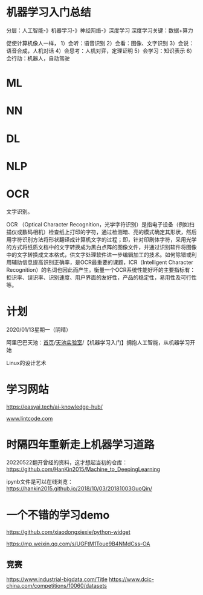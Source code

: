# 机器学习入门总结

分层：人工智能-》机器学习-》神经网络-》深度学习
深度学习关键：数据+算力

促使计算机像人一样，
1）会听：语音识别
2）会看：图像、文字识别
3）会说：语音合成，人机对话
4）会思考：人机对弈，定理证明
5）会学习：知识表示
6）会行动：机器人，自动驾驶

# ML

# NN

# DL

# NLP

# OCR

文字识别。



OCR （Optical Character Recognition，光学字符识别）是指电子设备（例如扫描仪或数码相机）检查纸上打印的字符，通过检测暗、亮的模式确定其形状，然后用字符识别方法将形状翻译成计算机文字的过程；即，针对印刷体字符，采用光学的方式将纸质文档中的文字转换成为黑白点阵的图像文件，并通过识别软件将图像中的文字转换成文本格式，供文字处理软件进一步编辑加工的技术。如何除错或利用辅助信息提高识别正确率，是OCR最重要的课题，ICR（Intelligent Character Recognition）的名词也因此而产生。衡量一个OCR系统性能好坏的主要指标有：拒识率、误识率、识别速度、用户界面的友好性，产品的稳定性，易用性及可行性等。



# 计划

2020/01/13星期一（阴晴）

阿里巴巴天池：[首页](https://tianchi.aliyun.com/home)/[天池实验室](https://tianchi.aliyun.com/notebook-ai)/【机器学习入门】拥抱人工智能，从机器学习开始


Linux的设计艺术

# 学习网站
https://easyai.tech/ai-knowledge-hub/

www.lintcode.com

# 时隔四年重新走上机器学习道路
20220522翻开曾经的资料，这才想起当初的仓库：
https://github.com/HanKin2015/Machine_to_DeepingLearning

ipynb文件是可以在线浏览：https://hankin2015.github.io/2018/10/03/20181003GuoQin/

# 一个不错的学习demo
https://github.com/xiaodongxiexie/python-widget

https://mp.weixin.qq.com/s/UGFtM1Toue9B4NMdCss-OA


## 竞赛
https://www.industrial-bigdata.com/Title
https://www.dcic-china.com/competitions/10060/datasets


